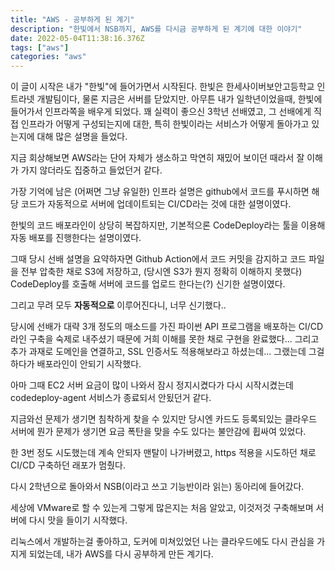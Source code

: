 ```yaml
---
title: "AWS - 공부하게 된 계기"
description: "한빛에서 NSB까지, AWS를 다시금 공부하게 된 계기에 대한 이야기"
date: 2022-05-04T11:38:16.376Z
tags: ["aws"]
categories: "aws"
---
```

이 글이 시작은 내가 "한빛"에 들어가면서 시작된다.
한빛은 한세사이버보안고등학교 인트라넷 개발팀이다, 물론 지금은 서버를 닫았지만.
아무튼 내가 일학년이었을때, 한빛에 들어가서 인프라쪽을 배우게 되었다.
꽤 실력이 좋으신 3학년 선배였고, 그 선배에게 직접 인프라가 어떻게 구성되는지에 대한, 특히 한빛이라는 서비스가 어떻게 돌아가고 있는지에 대해 많은 설명을 들었다.

지금 회상해보면 AWS라는 단어 자체가 생소하고 막연히 재밌어 보이던 때라서 잘 이해가 가지 않더라도 집중하고 들었던거 같다.

가장 기억에 남은 (어쩌면 그냥 유일한) 인프라 설명은 github에서 코드를 푸시하면 해당 코드가 자동적으로 서버에 업데이트되는 CI/CD라는 것에 대한 설명이였다.

한빛의 코드 배포라인이 상당히 복잡하지만, 기본적으론 CodeDeploy라는 툴을 이용해 자동 배포를 진행한다는 설명이였다.

그때 당시 선배 설명을 요약하자면 Github Action에서 코드 커밋을 감지하고 코드 파일을 전부 압축한 채로 S3에 저장하고, (당시엔 S3가 뭔지 정확히 이해하지 못했다) CodeDeploy를 호출해 서버에 코드를 업로드 한다는(?) 신기한 설명이였다.

그리고 무려 모두 **자동적으로** 이루어진다니,
너무 신기했다..

당시에 선배가 대략 3개 정도의 매소드를 가진 파이썬 API 프로그램을 배포하는 CI/CD 라인 구축을 숙제로 내주셨기 때문에 거희 이해를 못한 채로 구현을 완료했다...
그리고 추가 과재로 도메인을 연결하고, SSL 인증서도 적용해보라고 하셨는데...
그랬는데 그걸 하다가 배포라인이 안되기 시작했다.

아마 그때 EC2 서버 요금이 많이 나와서 잠시 정지시켰다가 다시 시작시켰는데 codedeploy-agent 서비스가 종료되서 안됬던거 같다.

지금와선 문제가 생기면 침착하게 찾을 수 있지만 당시엔 카드도 등록되있는 클라우드 서버에 뭔가 문제가 생기면 요금 폭탄을 맞을 수도 있다는 불안감에 휩싸여 있었다.

한 3번 정도 시도했는데 계속 안되자 맨탈이 나가버렸고, https 적용을 시도하던 채로 CI/CD 구축하던 래포가 멈췄다.

다시 2학년으로 돌아와서 NSB(이라고 쓰고 기능반이라 읽는) 동아리에 들어갔다.

세상에 VMware로 할 수 있는게 그렇게 많은지는 처음 알았고, 이것저것 구축해보며 서버에 다시 맛을 들이기 시작했다.

리눅스에서 개발하는걸 좋아하고, 도커에 미쳐있었던 나는 클라우드에도 다시 관심을 가지게 되었는데, 내가 AWS를 다시 공부하게 만든 계기다.